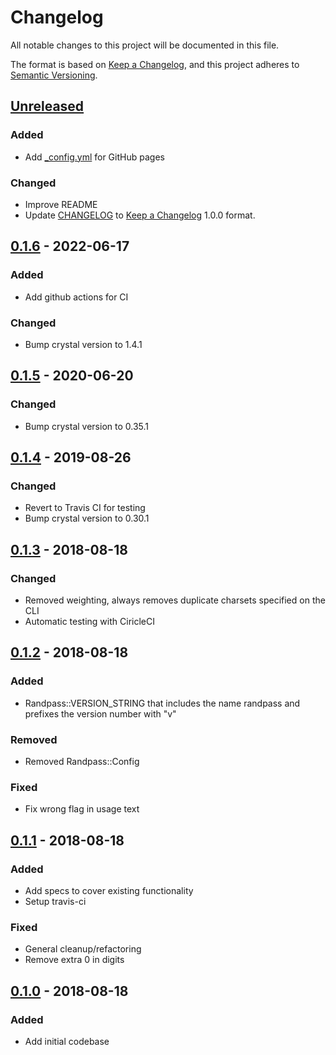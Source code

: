 # Changelog

All notable changes to this project will be documented in this file.

The format is based on [Keep a Changelog](https://keepachangelog.com/en/1.0.0/),
and this project adheres to [Semantic Versioning](https://semver.org/spec/v2.0.0.html).

## [Unreleased]

### Added

- Add [_config.yml](_config.yml) for GitHub pages

### Changed
- Improve README
- Update [CHANGELOG](CHANGELOG) to [Keep a Changelog](https://keepachangelog.com/en/1.0.0/) 1.0.0 format.

## [0.1.6] - 2022-06-17

### Added

- Add github actions for CI

### Changed

- Bump crystal version to 1.4.1

## [0.1.5] - 2020-06-20

### Changed

- Bump crystal version to 0.35.1

## [0.1.4] - 2019-08-26

### Changed
- Revert to Travis CI for testing
- Bump crystal version to 0.30.1

## [0.1.3] - 2018-08-18

### Changed

- Removed weighting, always removes duplicate charsets specified on the CLI
- Automatic testing with CiricleCI

## [0.1.2] - 2018-08-18

### Added
- Randpass::VERSION_STRING that includes the name randpass and prefixes the version number with "v"

### Removed

- Removed Randpass::Config

### Fixed

- Fix wrong flag in usage text

## [0.1.1] - 2018-08-18

### Added

- Add specs to cover existing functionality
- Setup travis-ci

### Fixed

- General cleanup/refactoring
- Remove extra 0 in digits


## [0.1.0] - 2018-08-18

### Added

- Add initial codebase

[Unreleased]: https://github.com/mraffonso/randpass/compare/v0.1.6...HEAD
[0.1.6]: https://github.com/mraffonso/randpass/compare/v0.1.5...v0.1.6
[0.1.5]: https://github.com/mraffonso/randpass/compare/v0.1.4...v0.1.5
[0.1.4]: https://github.com/mraffonso/randpass/compare/v0.1.3...v0.1.4
[0.1.3]: https://github.com/mraffonso/randpass/compare/v0.1.2...v0.1.3
[0.1.2]: https://github.com/mraffonso/randpass/compare/v0.1.1...v0.1.2
[0.1.1]: https://github.com/mraffonso/randpass/compare/v0.1.0...v0.1.1
[0.1.0]: https://github.com/mraffonso/randpass/releases/tag/v0.1.0
